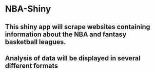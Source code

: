 # NBA-Shiny

## This shiny app will scrape websites containing information about the NBA and fantasy basketball leagues.

## Analysis of data will be displayed in several different formats 

